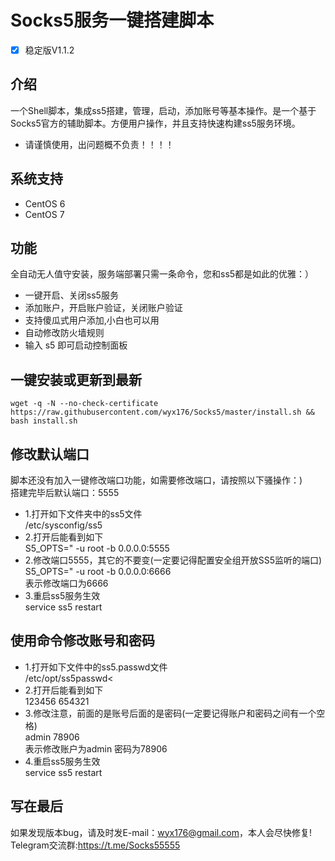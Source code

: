 # Socks5服务一键搭建脚本
- [x] 稳定版V1.1.2

## 介绍 ##
一个Shell脚本，集成ss5搭建，管理，启动，添加账号等基本操作。是一个基于Socks5官方的辅助脚本。方便用户操作，并且支持快速构建ss5服务环境。

- 请谨慎使用，出问题概不负责！！！！

## 系统支持 ##
* CentOS 6
* CentOS 7

## 功能 ##
 全自动无人值守安装，服务端部署只需一条命令，您和ss5都是如此的优雅：）
- 一键开启、关闭ss5服务
- 添加账户，开启账户验证，关闭账户验证
- 支持傻瓜式用户添加,小白也可以用
- 自动修改防火墙规则
- 输入 s5 即可启动控制面板

## 一键安装或更新到最新 ##
 <pre><code>wget -q -N --no-check-certificate https://raw.githubusercontent.com/wyx176/Socks5/master/install.sh && bash install.sh</code></pre>



## 修改默认端口 ##
 脚本还没有加入一键修改端口功能，如需要修改端口，请按照以下骚操作：)<br>
 搭建完毕后默认端口：5555<br>
- 1.打开如下文件夹中的ss5文件<br>
 /etc/sysconfig/ss5<br>
- 2.打开后能看到如下<br>
 S5_OPTS=" -u root -b 0.0.0.0:5555<br>
- 2.修改端口5555，其它的不要变(一定要记得配置安全组开放SS5监听的端口)<br>
 S5_OPTS=" -u root -b 0.0.0.0:6666<br>
 表示修改端口为6666<br>
- 3.重启ss5服务生效<br>
 service ss5 restart<br>
 
## 使用命令修改账号和密码 ##
- 1.打开如下文件中的ss5.passwd文件<br>
 /etc/opt/ss5passwd<<br>
- 2.打开后能看到如下<br>
 123456 654321<br>
- 3.修改注意，前面的是账号后面的是密码(一定要记得账户和密码之间有一个空格)<br>
 admin 78906<br>
 表示修改账户为admin 密码为78906<br>
- 4.重启ss5服务生效<br>
 service ss5 restart<br>

## 写在最后 ##
如果发现版本bug，请及时发E-mail：wyx176@gmail.com，本人会尽快修复!<br>
Telegram交流群:https://t.me/Socks55555
